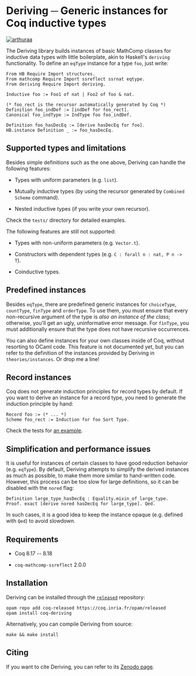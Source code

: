# Deriving ─ Generic instances for Coq inductive types

[![arthuraa](https://circleci.com/gh/arthuraa/deriving.svg?style=shield)](https://circleci.com/gh/arthuraa/deriving/tree/master)

The Deriving library builds instances of basic MathComp classes for inductive
data types with little boilerplate, akin to Haskell's `deriving` functionality.
To define an `eqType` instance for a type `foo`, just write:

    From HB Require Import structures.
    From mathcomp Require Import ssreflect ssrnat eqtype.
    From deriving Require Import deriving.

    Inductive foo := Foo1 of nat | Foo2 of foo & nat.

    (* foo_rect is the recursor automatically generated by Coq *)
    Definition foo_indDef := [indDef for foo_rect].
    Canonical foo_indType := IndType foo foo_indDef.

    Definition foo_hasDecEq := [derive hasDecEq for foo].
    HB.instance Definition _ := foo_hasDecEq.

## Supported types and limitations

Besides simple definitions such as the one above, Deriving can handle the
following features:

- Types with uniform parameters (e.g. `list`).

- Mutually inductive types (by using the recursor generated by `Combined Scheme`
  command).

- Nested inductive types (if you write your own recursor).

Check the `tests/` directory for detailed examples.

The following features are still not supported:

- Types with non-uniform parameters (e.g. `Vector.t`).

- Constructors with dependent types (e.g. `C : forall n : nat, P n -> T`).

- Coinductive types.

## Predefined instances

Besides `eqType`, there are predefined generic instances for `choiceType`,
`countType`, `finType` and `orderType`.  To use them, you must ensure that every
non-recursive argument of the type is _also an instance of the class_;
otherwise, you'll get an ugly, uninformative error message.  For `finType`, you
must additionally ensure that the type does not have recursive occurrences.

You can also define instances for your own classes inside of Coq, without
resorting to OCaml code.  This feature is not documented yet, but you can refer
to the definition of the instances provided by Deriving in
`theories/instances`. Or drop me a line!

## Record instances

Coq does not generate induction principles for record types by default.  If you
want to derive an instance for a record type, you need to generate the induction
principle by hand:

    Record foo := (* ... *)
    Scheme foo_rect := Induction for foo Sort Type.

Check the tests for [an example](tests/records.v).

## Simplification and performance issues

It is useful for instances of certain classes to have good reduction behavior
(e.g. `eqType`).  By default, Deriving attempts to simplify the derived
instances as much as possible, to make them more similar to hand-written code.
However, this process can be too slow for large definitions, so it can be
disabled with the `nored` flag:

    Definition large_type_hasDecEq : Equality.mixin_of large_type.
    Proof. exact [derive nored hasDecEq for large_type]. Qed.

In such cases, it is a good idea to keep the instance opaque (e.g. defined with
`Qed`) to avoid slowdown.

## Requirements

- Coq 8.17 -- 8.18

- `coq-mathcomp-ssreflect` 2.0.0

## Installation

Deriving can be installed through the
[`released`](https://coq.inria.fr/opam/released/README.md) repository:

```shell
opam repo add coq-released https://coq.inria.fr/opam/released
opam install coq-deriving
```

Alternatively, you can compile Deriving from source:

```shell
make && make install
```

## Citing

If you want to cite Deriving, you can refer to its [Zenodo page][1].

  [1]: https://zenodo.org/record/7065501#.YxuE-9LMKEC

